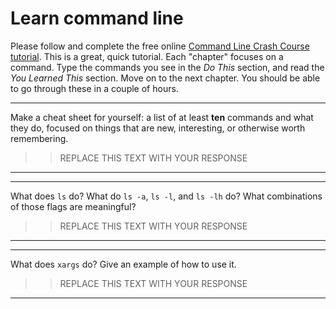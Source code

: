 # Learn command line

Please follow and complete the free online [Command Line Crash Course
tutorial](http://cli.learncodethehardway.org/book/). This is a great,
quick tutorial. Each "chapter" focuses on a command. Type the commands
you see in the _Do This_ section, and read the _You Learned This_
section. Move on to the next chapter. You should be able to go through
these in a couple of hours.


---

Make a cheat sheet for yourself: a list of at least **ten** commands and what they do, focused on things that are new, interesting, or otherwise worth remembering.

> > REPLACE THIS TEXT WITH YOUR RESPONSE

---


---

What does `ls` do? What do `ls -a`, `ls -l`, and `ls -lh` do? What combinations of those flags are meaningful?

> > REPLACE THIS TEXT WITH YOUR RESPONSE

---


---

What does `xargs` do? Give an example of how to use it.

> > REPLACE THIS TEXT WITH YOUR RESPONSE

---

